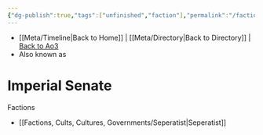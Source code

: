 ```yaml
---
{"dg-publish":true,"tags":["unfinished","faction"],"permalink":"/factions-cults-cultures-governments/imperial-senate/","dgPassFrontmatter":true}
---
```


- [[Meta/Timeline\|Back to Home]] | [[Meta/Directory\|Back to Directory]] | [Back to Ao3](https://archiveofourown.org/works/19334440/chapters/45992584)
- Also known as

# Imperial Senate

Factions
- [[Factions, Cults, Cultures, Governments/Seperatist\|Seperatist]]
